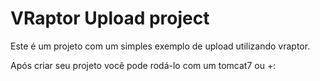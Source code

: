 # VRaptor Upload project

Este é um projeto com um simples exemplo de upload utilizando vraptor.

Após criar seu projeto você pode rodá-lo com um tomcat7 ou +:
